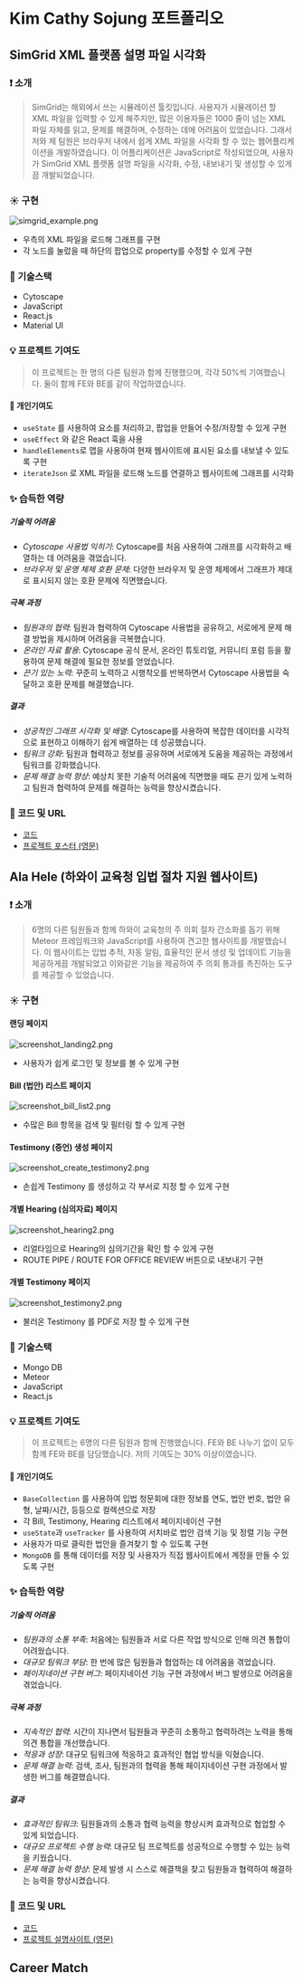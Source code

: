 # Kim Cathy Sojung 포트폴리오


## SimGrid XML 플랫폼 설명 파일 시각화

### :exclamation: 소개
> SimGrid는 해외에서 쓰는 시뮬레이션 툴킷입니다. 사용자가 시뮬레이션 할 XML 파일을 입력할 수 있게 해주지만, 많은 이용자들은 1000 줄이 넘는 XML 파일 자체를 읽고, 문제를 해결하며, 수정하는 데에 어려움이 있었습니다. 그래서 저와 제 팀원은 브라우저 내에서 쉽게 XML 파일을 시각화 할 수 있는 웹어플리케이션을 개발하였습니다. 이 어플리케이션은 JavaScript로 작성되었으며, 사용자가 SimGrid XML 플랫폼 설명 파일을 시각화, 수정, 내보내기 및 생성할 수 있게끔 개발되었습니다.

### :sunny: 구현

![simgrid_example.png](images/simgrid_example.png)

- 우측의 XML 파일을 로드해 그래프를 구현
- 각 노드를 눌렀을 때 하단의 팝업으로 property를 수정할 수 있게 구현

### :scroll: 기술스택
- Cytoscape
- JavaScript
- React.js
- Material UI

### :bulb: 프로젝트 기여도
> 이 프로젝트는 한 명의 다른 팀원과 함께 진행했으며, 각각 50%씩 기여했습니다. 둘이 함께 FE와 BE를 같이 작업하였습니다.

#### :pushpin: 개인기여도
- `useState` 를 사용하여 요소를 처리하고, 팝업을 만들어 수정/저장할 수 있게 구현
- `useEffect` 와 같은 React 훅을 사용
- `handleElements`로 맵을 사용하여 현재 웹사이트에 표시된 요소를 내보낼 수 있도록 구현
- `iterateJson` 로 XML 파일을 로드해 노드를 연결하고 웹사이트에 그래프를 시각화

### :sparkles: 습득한 역량

##### 기술적 어려움

- *Cytoscape 사용법 익히기*: Cytoscape를 처음 사용하여 그래프를 시각화하고 배열하는 데 어려움을 겪었습니다.
- *브라우저 및 운영 체제 호환 문제*: 다양한 브라우저 및 운영 체제에서 그래프가 제대로 표시되지 않는 호환 문제에 직면했습니다.

##### 극복 과정

- *팀원과의 협력*: 팀원과 협력하여 Cytoscape 사용법을 공유하고, 서로에게 문제 해결 방법을 제시하며 어려움을 극복했습니다.
- *온라인 자료 활용*: Cytoscape 공식 문서, 온라인 튜토리얼, 커뮤니티 포럼 등을 활용하여 문제 해결에 필요한 정보를 얻었습니다.
- *끈기 있는 노력*: 꾸준히 노력하고 시행착오를 반복하면서 Cytoscape 사용법을 숙달하고 호환 문제를 해결했습니다.

##### 결과
- *성공적인 그래프 시각화 및 배열*: Cytoscape를 사용하여 복잡한 데이터를 시각적으로 표현하고 이해하기 쉽게 배열하는 데 성공했습니다.
- *팀워크 강화*: 팀원과 협력하고 정보를 공유하며 서로에게 도움을 제공하는 과정에서 팀워크를 강화했습니다.
- *문제 해결 능력 향상*: 예상치 못한 기술적 어려움에 직면했을 때도 끈기 있게 노력하고 팀원과 협력하여 문제를 해결하는 능력을 향상시켰습니다.

### :bookmark: 코드 및 URL
- [코드](https://github.com/wrench-project/simgrid-platform-file-visualizer)
- [프로젝트 포스터 (영문)](sources/SimGrid_poster.png)


## Ala Hele (하와이 교육청 입법 절차 지원 웹사이트)

### :exclamation: 소개
> 6명의 다른 팀원들과 함께 하와이 교육청의 주 의회 절차 간소화를 돕기 위해 Meteor 프레임워크와 JavaScript를 사용하여 견고한 웹사이트를 개발했습니다. 이 웹사이트는 입법 추적, 자동 알림, 효율적인 문서 생성 및 업데이트 기능을 제공하게끔 개발되었고 이와같은 기능을 제공하여 주 의회 통과를 촉진하는 도구를 제공할 수 있었습니다.

### :sunny: 구현

#### 랜딩 페이지
![screenshot_landing2.png](images/screenshot_landing2.png)

- 사용자가 쉽게 로그인 및 정보를 볼 수 있게 구현

#### Bill (법안) 리스트 페이지
![screenshot_bill_list2.png](images/screenshot_bill_list2.png)

- 수많은 Bill 항목을 검색 및 필터링 할 수 있게 구현

#### Testimony (증언) 생성 페이지
![screenshot_create_testimony2.png](images/screenshot_create_testimony2.png)

- 손쉽게 Testimony 를 생성하고 각 부서로 지정 할 수 있게 구현

#### 개별 Hearing (심의자료) 페이지
![screenshot_hearing2.png](images/screenshot_hearing2.png)

- 리얼타임으로 Hearing의 심의기간을 확인 할 수 있게 구현
- ROUTE PIPE / ROUTE FOR OFFICE REVIEW 버튼으로 내보내기 구현

#### 개별 Testimony 페이지
![screenshot_testimony2.png](images/screenshot_testimony2.png)

- 불러온 Testimony 를 PDF로 저장 할 수 있게 구현


### :scroll: 기술스택
- Mongo DB
- Meteor
- JavaScript
- React.js

### :bulb: 프로젝트 기여도
> 이 프로젝트는 6명의 다른 팀원과 함께 진행했습니다. FE와 BE 나누기 없이 모두 함께 FE와 BE를 담당했습니다. 저의 기여도는 30% 이상이였습니다.

#### :pushpin: 개인기여도
- `BaseCollection` 를 사용하여 입법 청문회에 대한 정보를 연도, 법안 번호, 법안 유형, 날짜/시간, 등등으로 컬렉션으로 저장
- 각 Bill, Testimony, Hearing 리스트에서 페이지네이션 구현
- `useState`과 `useTracker` 를 사용하여 서치바로 법안 검색 기능 및 정렬 기능 구현
- 사용자가 따로 클릭한 법안을 즐겨찾기 할 수 있도록 구현
- `MongoDB` 를 통해 데이터를 저장 및 사용자가 직접 웹사이트에서 계정을 만들 수 있도록 구현

### :sparkles: 습득한 역량

##### 기술적 어려움

- *팀원과의 소통 부족*: 처음에는 팀원들과 서로 다른 작업 방식으로 인해 의견 통합이 어려웠습니다. 
- *대규모 팀워크 부담*: 한 번에 많은 팀원들과 협업하는 데 어려움을 겪었습니다. 
- *페이지네이션 구현 버그*: 페이지네이션 기능 구현 과정에서 버그 발생으로 어려움을 겪었습니다.

##### 극복 과정

- *지속적인 협력*: 시간이 지나면서 팀원들과 꾸준히 소통하고 협력하려는 노력을 통해 의견 통합을 개선했습니다.
- *적응과 성장*: 대규모 팀워크에 적응하고 효과적인 협업 방식을 익혔습니다.
- *문제 해결 능력*: 검색, 조사, 팀원과의 협력을 통해 페이지네이션 구현 과정에서 발생한 버그를 해결했습니다.

##### 결과
- *효과적인 팀워크*: 팀원들과의 소통과 협력 능력을 향상시켜 효과적으로 협업할 수 있게 되었습니다.
- *대규모 프로젝트 수행 능력*: 대규모 팀 프로젝트를 성공적으로 수행할 수 있는 능력을 키웠습니다.
- *문제 해결 능력 향상*: 문제 발생 시 스스로 해결책을 찾고 팀원들과 협력하여 해결하는 능력을 향상시켰습니다.

### :bookmark: 코드 및 URL
- [코드](https://github.com/alahele/alahele)
- [프로젝트 설명사이트 (영문)](https://alahele.github.io/)


## Career Match
